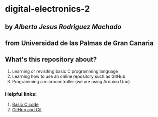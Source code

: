 # digital-electronics-2

## by *Alberto Jesus Rodriguez Machado*

## from __Universidad de las Palmas de Gran Canaria__


## **What's this repository about?**
  1. Learning or revisiting basic C programming language
  2. Learning how to use an online repository such as GitHub
  3. Programming a microcontroller (we are using Arduino Uno)
  
### Helpful links:
  1. [Basic C code](https://www.youtube.com/watch?v=KJgsSFOSQv0)
  2. [GitHub and Git](https://www.youtube.com/watch?v=RGOj5yH7evk)
  
